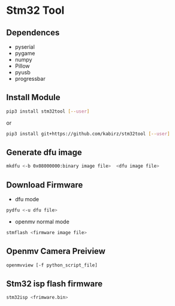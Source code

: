 # Stm32 Tool
## Dependences
- pyserial
- pygame
- numpy
- Pillow
- pyusb
- progressbar
## Install Module
```bash
pip3 install stm32tool [--user]
```
or
```bash
pip3 install git+https://github.com/kabirz/stm32tool [--user]
```
## Generate dfu image
```bash
mkdfu <-b 0x08000000:binary image file>  <dfu image file>
```
## Download Firmware
- dfu mode
```bash
pydfu <-u dfu file>
```
- openmv normal mode
```bash
stmflash <firmware image file>
```
## Openmv Camera Preiview
```bash
openmvview [-f python_script_file]
```

## Stm32 isp flash firmware
```bash
stm32isp <frimware.bin>
```
